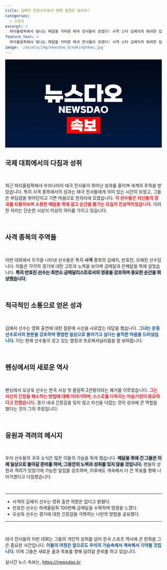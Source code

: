 ```yaml
---
title: 김예지 운동선수로서 영화 출연은 꿈이죠!
categories:
  - 스포츠
excerpt: >
  파리올림픽에서 빛나는 메달을 거머쥔 태극 전사들이 모였다! 사격 스타 김예지의 화려한 입담과 펜싱의 오상욱 선수의 승부 비결도 공개. 금빛 추억을 안고 돌아가는 이들의 이야기를 확인해보세요!
feature_text: >
  파리올림픽에서 빛나는 메달을 거머쥔 태극 전사들이 모였다! 사격 스타 김예지의 화려한 입담과 펜싱의 오상욱 선수의 승부 비결도 공개. 금빛 추억을 안고 돌아가는 이들의 이야기를 확인해보세요!
image: '/assets/img/newsdao_breakingnews.jpg'
---
```


<p><img src="/assets/img/newsdao_breakingnews.jpg" alt="bookingtag 속보" /></p>

<h2 data-ke-size="size26">국제 대회에서의 다짐과 성취</h2>

<p data-ke-size="size16">&nbsp;</p>

<p data-ke-size="size16">최근 파리올림픽에서 우리나라의 태극 전사들이 뛰어난 성과를 올리며 세계의 주목을 받았습니다. 특히 사격 종목에서의 성과는 태극 전사들에게 의미 있는 시간이 되었고, 그들은 부담감을 벗어던지고 기쁜 마음으로 한자리에 모였습니다. <b><span style="color: #ee2323;">각 선수들은 자신들의 경과를 되돌아보며 소중한 메달을 목에 걸고 순간을 즐기는 모습이 인상적이었습니다.</span></b> 이러한 자리는 단순한 시상식 이상의 의미를 가지고 있습니다.</p>

<p data-ke-size="size16">&nbsp;</p>

<h2 data-ke-size="size26">사격 종목의 주역들</h2>

<p data-ke-size="size16">&nbsp;</p>

<p data-ke-size="size16">이번 대회에서 두각을 나타낸 선수들은 특히 <b>사격</b> 종목의 김예지, 반효진, 오예진 선수입니다. 이들은 각각의 경기에 대한 고민과 노력을 보이며 금메달과 은메달을 목에 걸었습니다. <b><span style="background-color: #21538527;">특히 반효진 선수는 최연소 금메달리스트로서의 영광을 강조하며 중요한 순간을 회상했습니다.</span></b></p>

<p data-ke-size="size16">&nbsp;</p>

<h2 data-ke-size="size26">적극적인 소통으로 얻은 성과</h2>

<p data-ke-size="size16">&nbsp;</p>

<p data-ke-size="size16">김예지 선수는 영화 출연에 대한 질문에 시선을 사로잡는 대답을 했습니다. <b><span style="color: #1a5490;">그녀는 운동선수로서의 본분을 강조하며 평범한 일상으로 돌아가고 싶다는 솔직한 마음을 드러냈습니다.</span></b> 이는 현재 선수들이 갖고 있는 열정과 프로페셔널리즘을 잘 보여줍니다.</p>

<p data-ke-size="size16">&nbsp;</p>

<h2 data-ke-size="size26">펜싱에서의 새로운 역사</h2>

<p data-ke-size="size16">&nbsp;</p>

<p data-ke-size="size16">펜싱에서 오상욱 선수는 한국 사상 첫 올림픽 2관왕이라는 쾌거를 이루었습니다. <b><span style="color: #ee2323;">그는 자신의 긴장을 해소하는 방법에 대해 이야기하며, 스스로를 다독이는 마음가짐이 중요하다고 전했습니다.</span></b> 경기 내내 긴장감을 잊지 않고 자신을 다잡는 것이 성과에 큰 역할을 했다는 것이 그의 주장입니다.</p>

<p data-ke-size="size16">&nbsp;</p>

<h2 data-ke-size="size26">응원과 격려의 메시지</h2>

<p data-ke-size="size16">&nbsp;</p>

<p data-ke-size="size16">우리 선수들의 귀국 소식은 많은 이들의 가슴을 뛰게 했습니다. <b><span style="background-color: #21538527;">메달을 목에 건 그들은 이제 일상으로 돌아갈 준비를 하며, 그동안의 노력과 성취를 잊지 않을 것입니다.</span></b> 팬들의 성원과 격려가 있었기에 가능한 일임을 강조하며, 이후에도 계속해서 더 큰 목표를 향해 나아가겠다고 다짐했습니다.</p>

<p data-ke-size="size16">&nbsp;</p>

<hr/>

<ul>
    <li>사격의 김예지 선수는 영화 출연 의향은 없다고 밝혔다.</li>
    <li>반효진 선수는 하계올림픽 100번째 금메달을 수확하며 영광을 느꼈다.</li>
    <li>오상욱 선수는 경기에 대한 긴장감을 극복하는 나만의 방법을 공유했다.</li>
</ul>

<hr/>

<p data-ke-size="size16">&nbsp;</p>

<p data-ke-size="size16">태극 전사들의 이번 대회는 그들의 개인적 성취를 넘어 한국 스포츠 역사에 큰 한획을 그은 중요한 사건입니다. <b><span style="color: #1a5490;">이들의 여정은 앞으로도 우리의 가슴속에서 계속해서 기억될 것입니다.</span></b> 이제 그들은 새로운 꿈과 목표를 향해 달려갈 준비를 하고 있습니다.</p>
실시간 뉴스 속보는, <a href="https://newsdao.kr" rel="dofollow">https://newsdao.kr</a>


